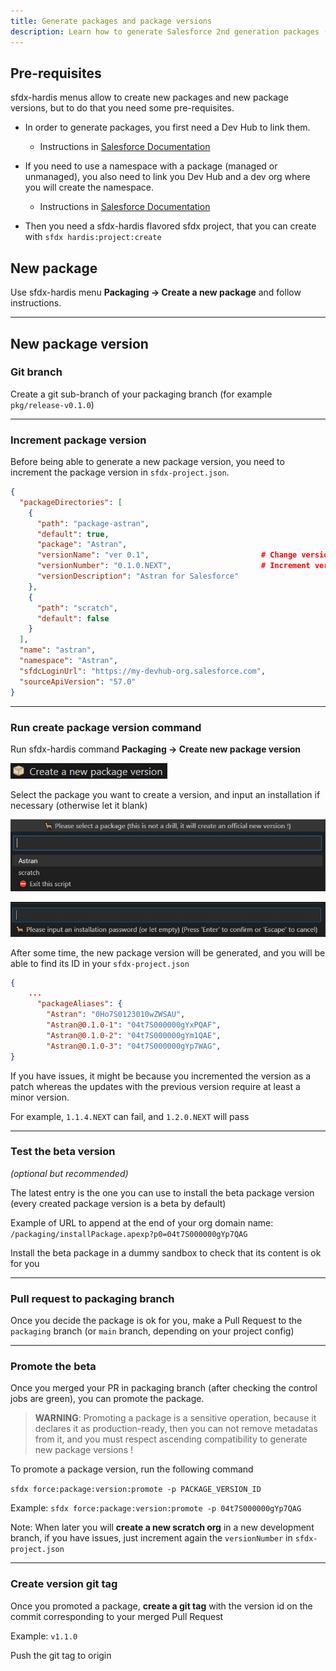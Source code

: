 ```yaml
---
title: Generate packages and package versions
description: Learn how to generate Salesforce 2nd generation packages (2GP) with sfdx-hardis
---
```

<!-- markdownlint-disable MD013 -->

## Pre-requisites

sfdx-hardis menus allow to create new packages and new package versions, but to do that you need some pre-requisites.

- In order to generate packages, you first need a Dev Hub to link them.

  - Instructions in [Salesforce Documentation](https://developer.salesforce.com/docs/atlas.en-us.sfdx_dev.meta/sfdx_dev/sfdx_dev_dev2gp_before_know_orgs.htm)

- If you need to use a namespace with a package (managed or unmanaged), you also need to link you Dev Hub and a dev org where you will create the namespace.

  - Instructions in [Salesforce Documentation](https://developer.salesforce.com/docs/atlas.en-us.sfdx_dev.meta/sfdx_dev/sfdx_dev_dev2gp_create_namespace.htm)

- Then you need a sfdx-hardis flavored sfdx project, that you can create with `sfdx hardis:project:create`

## New package

Use sfdx-hardis menu **Packaging -> Create a new package** and follow instructions.

___

## New package version

### Git branch

Create a git sub-branch of your packaging branch (for example `pkg/release-v0.1.0`)

___

### Increment package version

Before being able to generate a new package version, you need to increment the package version in `sfdx-project.json`.

```json
{
  "packageDirectories": [
    {
      "path": "package-astran",
      "default": true,
      "package": "Astran",
      "versionName": "ver 0.1",                         # Change version name here to match the incremented package version
      "versionNumber": "0.1.0.NEXT",                    # Increment version here (Respect SEMVER or you will have errors)
      "versionDescription": "Astran for Salesforce"
    },
    {
      "path": "scratch",
      "default": false
    }
  ],
  "name": "astran",
  "namespace": "Astran",
  "sfdcLoginUrl": "https://my-devhub-org.salesforce.com",
  "sourceApiVersion": "57.0"
}
```

___

### Run create package version command

Run sfdx-hardis command **Packaging -> Create new package version**

![](assets/images/btn-package-version.jpg)

Select the package you want to create a version, and input an installation if necessary (otherwise let it blank)

![](assets/images/select-package.jpg)

![](assets/images/package-password.jpg)

After some time, the new package version will be generated, and you will be able to find its ID in your `sfdx-project.json`

```json
{
    ...
      "packageAliases": {
        "Astran": "0Ho7S0123010wZWSAU",
        "Astran@0.1.0-1": "04t7S000000gYxPQAF",
        "Astran@0.1.0-2": "04t7S000000gYm1QAE",
        "Astran@0.1.0-3": "04t7S000000gYp7WAG",
}
```

If you have issues, it might be because you incremented the version as a patch whereas the updates with the previous version require at least a minor version.

For example, `1.1.4.NEXT` can fail, and `1.2.0.NEXT` will pass

___

### Test the beta version

 _(optional but recommended)_

The latest entry is the one you can use to install the beta package version (every created package version is a beta by default)

Example of URL to append at the end of your org domain name: `/packaging/installPackage.apexp?p0=04t7S000000gYp7QAG`

Install the beta package in a dummy sandbox to check that its content is ok for you

___

### Pull request to packaging branch

Once you decide the package is ok for you, make a Pull Request to the `packaging` branch (or `main` branch, depending on your project config)

___

### Promote the beta

Once you merged your PR in packaging branch (after checking the control jobs are green), you can promote the package.

> **WARNING**: Promoting a package is a sensitive operation, because it declares it as production-ready, then you can not remove metadatas from it, and you must respect ascending compatibility to generate new package versions !

To promote a package version, run the following command

`sfdx force:package:version:promote -p PACKAGE_VERSION_ID`

Example: `sfdx force:package:version:promote -p 04t7S000000gYp7QAG`

Note: When later you will **create a new scratch org** in a new development branch, if you have issues, just increment again the `versionNumber` in `sfdx-project.json`

___

### Create version git tag

Once you promoted a package, **create a git tag** with the version id on the commit corresponding to your merged Pull Request

Example: `v1.1.0`

Push the git tag to origin

